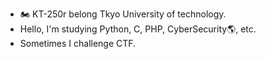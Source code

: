 - 🏍 KT-250r belong Tkyo University of technology.
- Hello, I'm studying Python, C, PHP, CyberSecurity🌎, etc.
- Sometimes I challenge CTF. 
<!---
KT-250r/KT-250r is a ✨ special ✨ repository because its `README.md` (this file) appears on your GitHub profile.
You can click the Preview link to take a look at your changes.
- 👋 Hi, I’m @KT-250r
- 👀 I’m interested in ...
- 🌱 I’m currently learning ...
- 💞️ I’m looking to collaborate on ...
- 📫 How to reach me ...
--->
